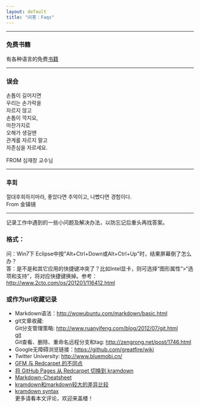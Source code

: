 ```yaml
---
layout: default
title: "问答：Faqs"
---
```


------

### 免费书籍
 
有各种语言的免费[书籍](https://github.com/vhf/free-programming-books)  

------

### 误会
손톱이 길어지면  
우리는 손가락을   
자르지 않고   
손톱이 깍지요,  
마찬가지로  
오해가 생길땐  
관계를 자르지 말고  
자존심을 자르세요.   

FROM 심재창 교수님  

------

### 후회
절대후회하지마라, 좋았다면 추억이고, 나빴다면 경험이다.  
From 金镇镜

------

记录工作中遇到的一些小问题及解决办法，以防忘记后重头再找答案。

### 格式：
问：Win7下 Eclipse中按"Alt+Ctrl+Down或Alt+Ctrl+Up"时，结果屏幕倒了怎么办？  
答：是不是和其它应用的快捷键冲突了？比如Intel显卡，则可选择“图形属性”>“选项和支持”，将对应快捷键换掉。参考：http://www.2cto.com/os/201201/116412.html

### 或作为url收藏记录
* Markdown语法：<http://wowubuntu.com/markdown/basic.html>  
* git文章收藏:  
Git分支管理策略: <http://www.ruanyifeng.com/blog/2012/07/git.html>   
[git](http://equation85.github.io/blog/git-operation-memo/)  
Git查看、删除、重命名远程分支和tag: <http://zengrong.net/post/1746.html>  
* Google无障碍浏览链接：<https://github.com/greatfire/wiki>  
* Twitter University: <http://www.bluemobi.cn/>  
* [GFM 与 Redcarpet 的不同点](http://mazhuang.org/2015/12/05/diff-between-gfm-and-redcarpet/)  
* [将 GitHub Pages 从 Redcarpet 切换到 kramdown](http://mazhuang.org/2016/02/04/switch-to-kramdown-from-redcarpet/)  
* [Markdown-Cheatsheet](https://github.com/adam-p/markdown-here/wiki/Markdown-Cheatsheet)  
* [kramdown和markdown较大的差异比较](http://gohom.win/2015/11/06/Kramdown-note/#fn:1)  
* [kramdown syntax](http://kramdown.gettalong.org/syntax.html)  
更多请看本文评论，欢迎来盖楼！  
  
  
  
<!-- Blog Comments -->
<!-- <div class="media"> -->
  <!-- UY BEGIN -->
  <!-- <div id="uyan_frame"> -->
  <!-- </div> -->
  <!-- <script type="text/javascript" src="http://v2.uyan.cc/code/uyan.js?uid=1511840"> -->
  <!-- </script> -->
  <!-- UY END -->
<!-- </div> -->
